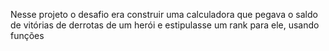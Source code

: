 Nesse projeto o desafio era construir uma calculadora que pegava o saldo de vitórias de derrotas de um herói e estipulasse um rank para ele, usando funções
